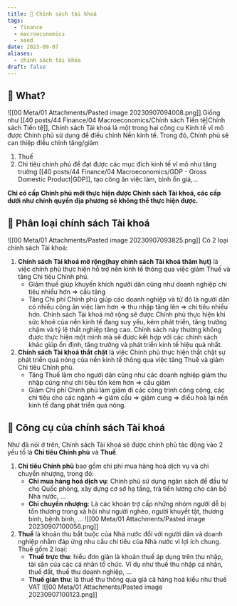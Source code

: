```yaml
---
title: 🌱 Chính sách tài khoá
tags:
  - finance
  - macroeconomics
  - seed
date: 2023-09-07
aliases:
  - chính sách tài khóa
draft: false
---
```


## 🌿 What?
![[00 Meta/01 Attachments/Pasted image 20230907094008.png]]
Giống như [[40 posts/44 Finance/04 Macroeconomics/Chính sách Tiền tệ|Chính sách Tiền tệ]], Chính sách Tài khoá là một trong hai công cụ Kinh tế vĩ mô được Chính phủ sử dụng để điều chỉnh Nền kinh tế.
Trong đó, Chính phủ sẽ can thiệp điều chỉnh tăng/giảm
1. Thuế
2. Chi tiêu chính phủ
để đạt được các mục đích kinh tế vĩ mô như tăng trường [[40 posts/44 Finance/04 Macroeconomics/GDP - Gross Domestic Product|GDP]], tạo công ăn việc làm, bình ổn giá,...

**Chỉ có cấp Chính phủ mới thực hiện được Chính sách Tài khoá, các cấp dưới như chính quyền địa phương sẽ không thể thực hiện được.**
## 🌿 Phân loại chính sách Tài khoá
![[00 Meta/01 Attachments/Pasted image 20230907093825.png]]
Có 2 loại chính sách Tài khoá:
1. **Chính sách Tài khoá mở rộng(hay chính sách Tài khoá thâm hụt)** là việc chính phủ thực hiện hỗ trợ nền kinh tế thông qua việc giảm Thuế và tăng Chi tiêu Chính phủ.
	- Giảm thuế giúp khuyến khích người dân cũng như doanh nghiệp chi tiêu nhiều hơn => cầu tăng
	- Tăng Chi phí Chính phủ giúp các doanh nghiệp và từ đó là người dân có nhiều công ăn việc làm hơn => thu nhập tăng lên => chi tiêu nhiều hơn.
Chính sách Tài khoá mở rộng sẽ được Chính phủ thực hiện khi sức khoẻ của nền kinh tế đang suy yếu, kém phát triển, tăng trưởng chậm và tỷ lệ thất nghiệp tăng cao.
Chính sách này thường không được thực hiện một mình mà sẽ được kết hợp với các chính sách khác giúp ổn định, tăng trưởng và phát triển kinh tế hiệu quả nhất.
2. **Chính sách Tài khoá thắt chặt** là việc Chính phủ thực hiện thắt chặt sự phát triển quá nóng của nền kinh tế thông qua việc tăng Thuế và giảm Chi tiêu Chính phủ.
	- Tăng Thuế làm cho người dân cũng như các doanh nghiệp giảm thu nhập cũng như chi tiêu tốn kém hơn => cầu giảm
	- Giảm Chi phí Chính phủ làm giảm đi các công trình công cộng, các chi tiêu cho các ngành => giảm cầu => giảm cung => điều hoà lại nền kinh tế đang phát triển quá nóng.

## 🌿 Công cụ của chính sách Tài khoá
Như đã nói ở trên, Chính sách Tài khoá sẽ được chính phủ tác động vào 2 yếu tố là **Chi tiêu Chính phủ** và **Thuế**.
1. **Chi tiêu Chính phủ** bao gồm chi phí mua hàng hoá dịch vụ và chi chuyển nhượng, trong đó:
	- **Chi mua hàng hoá dịch vụ**: Chính phủ sử dụng ngân sách để đầu tư cho Quốc phòng, xây dựng cơ sở hạ tầng, trả tiền lương cho cán bộ Nhà nước, ...
	- **Chi chuyển nhượng**: Là các khoản trợ cấp những nhóm người dễ bị tổn thương trong xã hội như người nghèo, người khuyết tật, thương binh, bệnh binh, ...
![[00 Meta/01 Attachments/Pasted image 20230907100056.png]]
2. **Thuế** là khoản thu bắt buộc của Nhà nước đối với người dân và doanh nghiệp nhằm đáp ứng nhu cầu chi tiêu của Nhà nước vì lợi ích chung. Thuế gồm 2 loại:
	- **Thuế trực thu**: hiểu đơn giản là khoản thuế áp dụng trên thu nhập, tài sản của các cá nhân tổ chức. Ví dụ như thuế thu nhập cá nhân, thuế đất, thuế thu doanh nghiệp, ...
	- **Thuế gián thu**: là thuế thu thông qua giá cả hàng hoá kiểu như thuế VAT
![[00 Meta/01 Attachments/Pasted image 20230907100123.png]]